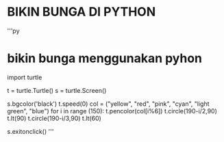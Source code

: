 # BIKIN BUNGA DI PYTHON

'''py

# bikin bunga menggunakan pyhon
import turtle

t = turtle.Turtle()
s = turtle.Screen()

s.bgcolor('black')
t.speed(0)
col = ("yellow", "red", "pink", "cyan", "light green", "blue")
for i in range (150):
    t.pencolor(col[i%6])
    t.circle(190-i/2,90)
    t.lt(90)
    t.circle(190-i/3,90)
    t.lt(60)

s.exitonclick()
'''
